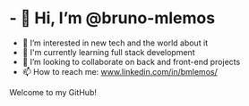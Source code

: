 # - 👋 Hi, I’m @bruno-mlemos
- 👀 I’m interested in new tech and the world about it
- 🌱 I'm currently learning full stack development
- 💞️ I’m looking to collaborate on back and front-end projects
- 📫 How to reach me: www.linkedin.com/in/bmlemos/

Welcome to my GitHub!

<!---
bruno-mlemos/bruno-mlemos is a ✨ special ✨ repository because its `README.md` (this file) appears on your GitHub profile.
You can click the Preview link to take a look at your changes.
--->
